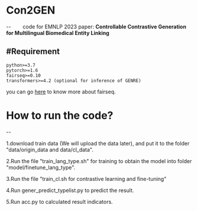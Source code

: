 # Con2GEN
--
&ensp;&ensp;&ensp;&ensp;code for EMNLP 2023 paper: **Controllable Contrastive Generation for Multilingual Biomedical Entity Linking**

#Requirement
--
```
python>=3.7
pytorch>=1.6
fairseq>=0.10
transformers>=4.2 (optional for inference of GENRE)
```
you can go [here](https://github.com/nicola-decao/fairseq/tree/fixing_prefix_allowed_tokens_fn) to know more about fairseq. 


# How to run the code?
-- 

1.download train data (We will upload the data later), and put it to the folder "data/origin\_data and data/cl\_data".

2.Run the file "train\_lang\_type.sh" for training to obtain the model into folder "model/finetune\_lang\_type".

3.Run the file "train\_cl.sh for contrastive learning and fine-tuning"

4.Run gener\_predict\_typelist.py to predict the result.

5.Run acc.py to calculated result indicators.
